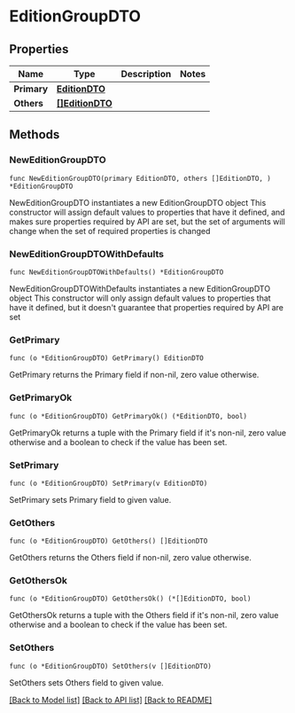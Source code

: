 # EditionGroupDTO

## Properties

Name | Type | Description | Notes
------------ | ------------- | ------------- | -------------
**Primary** | [**EditionDTO**](EditionDTO.md) |  | 
**Others** | [**[]EditionDTO**](EditionDTO.md) |  | 

## Methods

### NewEditionGroupDTO

`func NewEditionGroupDTO(primary EditionDTO, others []EditionDTO, ) *EditionGroupDTO`

NewEditionGroupDTO instantiates a new EditionGroupDTO object
This constructor will assign default values to properties that have it defined,
and makes sure properties required by API are set, but the set of arguments
will change when the set of required properties is changed

### NewEditionGroupDTOWithDefaults

`func NewEditionGroupDTOWithDefaults() *EditionGroupDTO`

NewEditionGroupDTOWithDefaults instantiates a new EditionGroupDTO object
This constructor will only assign default values to properties that have it defined,
but it doesn't guarantee that properties required by API are set

### GetPrimary

`func (o *EditionGroupDTO) GetPrimary() EditionDTO`

GetPrimary returns the Primary field if non-nil, zero value otherwise.

### GetPrimaryOk

`func (o *EditionGroupDTO) GetPrimaryOk() (*EditionDTO, bool)`

GetPrimaryOk returns a tuple with the Primary field if it's non-nil, zero value otherwise
and a boolean to check if the value has been set.

### SetPrimary

`func (o *EditionGroupDTO) SetPrimary(v EditionDTO)`

SetPrimary sets Primary field to given value.


### GetOthers

`func (o *EditionGroupDTO) GetOthers() []EditionDTO`

GetOthers returns the Others field if non-nil, zero value otherwise.

### GetOthersOk

`func (o *EditionGroupDTO) GetOthersOk() (*[]EditionDTO, bool)`

GetOthersOk returns a tuple with the Others field if it's non-nil, zero value otherwise
and a boolean to check if the value has been set.

### SetOthers

`func (o *EditionGroupDTO) SetOthers(v []EditionDTO)`

SetOthers sets Others field to given value.



[[Back to Model list]](../README.md#documentation-for-models) [[Back to API list]](../README.md#documentation-for-api-endpoints) [[Back to README]](../README.md)


